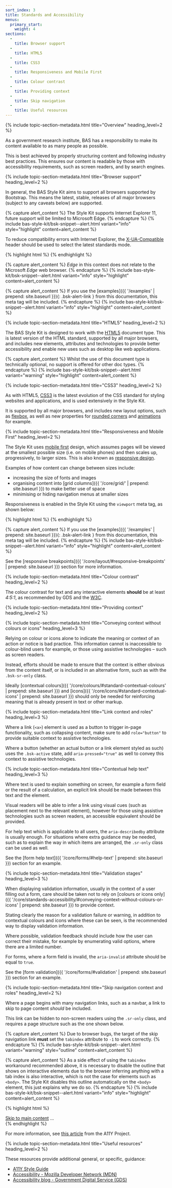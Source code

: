 ```yaml
---
sort_index: 3
title: Standards and Accessibility
menus:
  primary_start:
    weight: 4
sections:
  -
    title: Browser support
  -
    title: HTML5
  -
    title: CSS3
  -
    title: Responsiveness and Mobile First
  -
    title: Colour contrast
  -
    title: Providing context
  -
    title: Skip navigation
  -
    title: Useful resources
---
```


{% include topic-section-metadata.html
  title="Overview"
  heading_level=2
%}

As a government research institute, BAS has a responsibility to make its content available to as many people as
possible.

This is best achieved by properly structuring content and following industry best practices. This ensures our
content is readable by those with accessibility requirements, such as screen readers, and by search engines.

{% include topic-section-metadata.html
  title="Browser support"
  heading_level=2
%}

In general, the BAS Style Kit aims to support all browsers supported by Bootstrap. This means the latest, stable,
releases of all major browsers (subject to any caveats below) are supported.

{% capture alert_content %}
The Style Kit supports Internet Explorer 11, future support will be limited to Microsoft Edge.
{% endcapture %}
{% include bas-style-kit/bsk-snippet--alert.html
  variant="info"
  style="highlight"
  content=alert_content
%}

To reduce compatibility errors with Internet Explorer, the
[X-UA-Compatible](https://docs.microsoft.com/en-us/previous-versions/windows/internet-explorer/ie-developer/compatibility/jj676915(v=vs.85))
header should be used to select the latest standards mode.

{% highlight html %}
<meta http-equiv="x-ua-compatible" content="IE=edge">
{% endhighlight %}

{% capture alert_content %}
*Edge* in this context does not relate to the Microsoft *Edge* web browser.
{% endcapture %}
{% include bas-style-kit/bsk-snippet--alert.html
  variant="info"
  style="highlight"
  content=alert_content
%}

{% capture alert_content %}
If you use the [examples]({{ '/examples' | prepend: site.baseurl }}){: .bsk-alert-link } from this documentation, this
meta tag will be included.
{% endcapture %}
{% include bas-style-kit/bsk-snippet--alert.html
  variant="info"
  style="highlight"
  content=alert_content
%}

{% include topic-section-metadata.html
  title="HTML5"
  heading_level=2
%}

The BAS Style Kit is designed to work with the [HTML5](https://developer.mozilla.org/en-US/docs/Web/Guide/HTML/HTML5)
document type. This is latest version of the HTML standard, supported by all major browsers, and includes new elements,
attributes and technologies to provide better accessibility and enable new uses such as desktop like web applications.

{% capture alert_content %}
Whilst the use of this document type is technically optional, no support is offered for other doc types.
{% endcapture %}
{% include bas-style-kit/bsk-snippet--alert.html
  variant="warning"
  style="highlight"
  content=alert_content
%}

{% include topic-section-metadata.html
  title="CSS3"
  heading_level=2
%}

As with HTML5, [CSS3](https://developer.mozilla.org/en/docs/Web/CSS/CSS3) is the latest evolution of the CSS standard
for styling websites and applications, and is used extensively in the Style Kit.

It is supported by all major browsers, and includes new layout options, such as
[flexbox](https://developer.mozilla.org/en-US/docs/Web/CSS/CSS_Flexible_Box_Layout), as well as new properties
for [rounded corners](https://developer.mozilla.org/en/docs/Web/CSS/border-radius) and
[animations](https://developer.mozilla.org/en/docs/Web/CSS/animation) for example.

{% include topic-section-metadata.html
  title="Responsiveness and Mobile First"
  heading_level=2
%}

The Style Kit uses [mobile first](https://developer.mozilla.org/en-US/Apps/Progressive/Responsive/Mobile_first)
design, which assumes pages will be viewed at the smallest possible size (i.e. on mobile phones) and then scales up,
progressively, to larger sizes. This is also known as
[responsive design](https://developer.mozilla.org/en-US/docs/Web/Guide/Responsive_design).

Examples of how content can change between sizes include:

* increasing the size of fonts and images
* organising content into [grid columns]({{ '/core/grid/' | prepend: site.baseurl }}) to make better use of space
* minimising or hiding navigation menus at smaller sizes

Responsiveness is enabled in the Style Kit using the `viewport` meta tag, as shown below:

{% highlight html %}
<meta name="viewport" content="width=device-width, initial-scale=1, shrink-to-fit=no">
{% endhighlight %}

{% capture alert_content %}
If you use the [examples]({{ '/examples' | prepend: site.baseurl }}){: .bsk-alert-link } from this documentation, this
meta tag will be included.
{% endcapture %}
{% include bas-style-kit/bsk-snippet--alert.html
  variant="info"
  style="highlight"
  content=alert_content
%}

See the [responsive breakpoints]({{ '/core/layout/#responsive-breakpoints' | prepend: site.baseurl }}) section for more
information.

{% include topic-section-metadata.html
  title="Colour contrast"
  heading_level=2
%}

The colour contrast for text and any interactive elements **should** be at least *4:5:1*, as recommended by GDS and the
[W3C](http://www.w3.org/TR/UNDERSTANDING-WCAG20/visual-audio-contrast-contrast.html).

{% include topic-section-metadata.html
  title="Providing context"
  heading_level=2
%}

{% include topic-section-metadata.html
  title="Conveying context without colours or icons"
  heading_level=3
%}

Relying on colour or icons alone to indicate the meaning or context of an action or notice is bad practice. This
information cannot is inaccessible to colour-blind users for example, or those using assistive technologies – such as
screen readers.

Instead, efforts should be made to ensure that the context is either obvious from the content itself, or is included in
an alternative form, such as with the `.bsk-sr-only` class.

Ideally [contextual colours]({{ '/core/colours/#standard-contextual-colours' | prepend: site.baseurl }}) and
[icons]({{ '/core/icons/#standard-contextual-icons' | prepend: site.baseurl }}) should only be needed for reinforcing
meaning that is already present in text or other markup.

{% include topic-section-metadata.html
  title="Link context and roles"
  heading_level=3
%}

Where a link (<code>&lt;a&gt;</code>) element is used as a button to trigger in-page functionality, such as collapsing
content, make sure to add `role="button"` to provide suitable context to assistive technologies.

Where a button (whether an actual button or a link element styled as such) uses the `.bsk-active` state, add
`aria-pressed="true"` as well to convey this context to assistive technologies.

{% include topic-section-metadata.html
  title="Contextual help text"
  heading_level=3
%}

Where text is used to explain something on screen, for example a form field or the result of a calculation, an explicit
link should be made between this text and the element.

Visual readers will be able to infer a link using visual cues (such as placement next to the relevant element), however
for those using assistive technologies such as screen readers, an accessible equivalent should be provided.

For help text which is applicable to all users, the `aria-describedby` attribute is usually enough. For situations
where extra guidance may be needed, such as to explain the way in which items are arranged, the `.sr-only` class can be
used as well.

See the [form help text]({{ '/core/forms/#help-text' | prepend: site.baseurl }}) section for an example.

{% include topic-section-metadata.html
  title="Validation stages"
  heading_level=3
%}

When displaying validation information, usually in the context of a user filling out a form, care should be taken not
to rely on
[colours or icons only]({{ '/core/standards-accessibility/#conveying-context-without-colours-or-icons' | prepend: site.baseurl }})
to provide context.

Stating clearly the reason for a validation failure or warning, in addition to contextual colours and icons where these
can be seen, is the recommended way to display validation information.

Where possible, validation feedback should include how the user can correct their mistake, for example by enumerating
valid options, where there are a limited number.

For forms, where a form field is invalid, the `aria-invalid` attribute should be equal to `true`.

See the [form validation]({{ '/core/forms/#validation' | prepend: site.baseurl }}) section for an example.

{% include topic-section-metadata.html
  title="Skip navigation context and roles"
  heading_level=2
%}

Where a page begins with many navigation links, such as a navbar, a link to skip to page content *should* be included.

This link can be hidden to non-screen readers using the `.sr-only` class, and requires a page structure such as the one
shown below.

{% capture alert_content %}
Due to browser bugs, the target of the skip navigation link **must** set the `tabindex` attribute to `-1` to work
correctly.
{% endcapture %}
{% include bas-style-kit/bsk-snippet--alert.html
  variant="warning"
  style="outline"
  content=alert_content
%}

{% capture alert_content %}
As a side effect of using the `tabindex` workaround recommended above, it is necessary to disable the outline that shows
on interactive elements due to the browser inferring anything with a tab index is also interactive, which is not the case
for elements such as <code>&lt;body&gt;</code>. The Style Kit disables this outline automatically on the
<code>&lt;body&gt;</code> element, this just explains why we do so.
{% endcapture %}
{% include bas-style-kit/bsk-snippet--alert.html
  variant="info"
  style="highlight"
  content=alert_content
%}

{% highlight html %}
<body>
  <a href="#site-content" class="sr-only sr-only-focusable">Skip to main content</a>
  ...
  <div class="container" id="site-content" tabindex="-1">
    <!-- main content -->
  </div>
</body>
{% endhighlight %}

For more information, see [this article](http://a11yproject.com/posts/skip-nav-links/) from the A11Y Project.

{% include topic-section-metadata.html
  title="Useful resources"
  heading_level=2
%}

These resources provide additional general, or specific, guidance:

* [A11Y Style Guide](http://a11y-style-guide.com/style-guide/)
* [Accessibility - Mozilla Developer Network (MDN)](https://developer.mozilla.org/en-US/docs/Web/Accessibility)
* [Accessibility blog - Government Digital Service (GDS)](https://accessibility.blog.gov.uk/)
